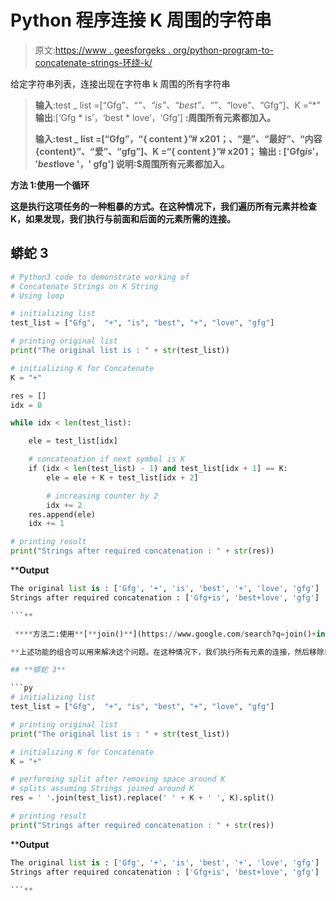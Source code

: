 # Python 程序连接 K 周围的字符串

> 原文:[https://www . geesforgeks . org/python-program-to-concatenate-strings-环绕-k/](https://www.geeksforgeeks.org/python-program-to-concatenate-strings-around-k/)

给定字符串列表，连接出现在字符串 k 周围的所有字符串

> **输入**:test _ list =[“Gfg”、“*”、“is”、“best”、“*”、“love”、“Gfg”]、K =“*”
> **输出**:[‘Gfg * is’，‘best * love’，‘Gfg’]
> **:周围所有元素都加入。**
> 
> ****输入**:test _ list =[“Gfg”，“{ content }”# x201；、“是”、“最好”、“内容{content}”、“爱”、“gfg”]、K =“{ content }”# x201；
> **输出** : ['Gfg$is '，' best$love '，' gfg']
> **说明**:$周围所有元素都加入。**

****方法 1:使用**一个**循环****

**这是执行这项任务的一种粗暴的方式。在这种情况下，我们遍历所有元素并检查 K，如果发现，我们执行与前面和后面的元素所需的连接。**

## **蟒蛇 3**

```py
# Python3 code to demonstrate working of
# Concatenate Strings on K String
# Using loop

# initializing list
test_list = ["Gfg",  "+", "is", "best", "+", "love", "gfg"]

# printing original list
print("The original list is : " + str(test_list))

# initializing K for Concatenate
K = "+"

res = []
idx = 0

while idx < len(test_list):

    ele = test_list[idx]

    # concatenation if next symbol is K
    if (idx < len(test_list) - 1) and test_list[idx + 1] == K:
        ele = ele + K + test_list[idx + 2]

        # increasing counter by 2
        idx += 2
    res.append(ele)
    idx += 1

# printing result
print("Strings after required concatenation : " + str(res))
```

****Output**

```py
The original list is : ['Gfg', '+', 'is', 'best', '+', 'love', 'gfg']
Strings after required concatenation : ['Gfg+is', 'best+love', 'gfg']

```** 

 ****方法二:使用**[**join()**](https://www.google.com/search?q=join()+in+python&rlz=1C1CHZL_enIN830IN830&oq=join()&aqs=chrome.0.35i39j69i57j0l6.2090j0j7&sourceid=chrome&ie=UTF-8)**+**[**替换()**](https://www.google.com/search?rlz=1C1CHZL_enIN830IN830&sxsrf=ALeKk026x66LrRE0gP5wndlODSJTMGWKSQ%3A1599745192107&ei=qCxaX-6XBpaW4-EPsrSxwAg&q=replace%28%29+in+python&oq=replace%28%29+&gs_lcp=CgZwc3ktYWIQAxgAMgUIABCRAjICCAAyAggAMgIIADICCAAyAggAMgIIADICCAAyAggAMgIIADoECAAQR1CSFliSFmDtIGgAcAV4AIABigGIAYoBkgEDMC4xmAEAoAEBqgEHZ3dzLXdpesABAQ&sclient=psy-ab)**+**[**split()**](https://www.google.com/search?q=split()+in+python&rlz=1C1CHZL_enIN830IN830&oq=split()&aqs=chrome.0.69i59j69i57j0l5j69i61.2254j0j7&sourceid=chrome&ie=UTF-8)**

**上述功能的组合可以用来解决这个问题。在这种情况下，我们执行所有元素的连接，然后移除目标 k 周围的空间。被视为单个字符串，拆分所需的字符串会在 k 周围产生连接的值**

## **蟒蛇 3**

```py
# initializing list
test_list = ["Gfg",  "+", "is", "best", "+", "love", "gfg"]

# printing original list
print("The original list is : " + str(test_list))

# initializing K for Concatenate
K = "+"

# performing split after removing space around K
# splits assuming Strings joined around K
res = ' '.join(test_list).replace(' ' + K + ' ', K).split()

# printing result
print("Strings after required concatenation : " + str(res))
```

****Output**

```py
The original list is : ['Gfg', '+', 'is', 'best', '+', 'love', 'gfg']
Strings after required concatenation : ['Gfg+is', 'best+love', 'gfg']

```**